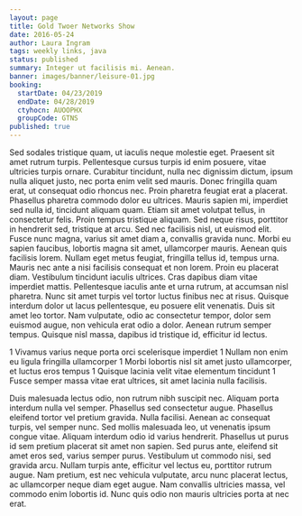 ```yaml
---
layout: page
title: Gold Twoer Networks Show
date: 2016-05-24
author: Laura Ingram
tags: weekly links, java
status: published
summary: Integer ut facilisis mi. Aenean.
banner: images/banner/leisure-01.jpg
booking:
  startDate: 04/23/2019
  endDate: 04/28/2019
  ctyhocn: AUOOPHX
  groupCode: GTNS
published: true
---
```

Sed sodales tristique quam, ut iaculis neque molestie eget. Praesent sit amet rutrum turpis. Pellentesque cursus turpis id enim posuere, vitae ultricies turpis ornare. Curabitur tincidunt, nulla nec dignissim dictum, ipsum nulla aliquet justo, nec porta enim velit sed mauris. Donec fringilla quam erat, ut consequat odio rhoncus nec. Proin pharetra feugiat erat a placerat. Phasellus pharetra commodo dolor eu ultrices. Mauris sapien mi, imperdiet sed nulla id, tincidunt aliquam quam. Etiam sit amet volutpat tellus, in consectetur felis. Proin tempus tristique aliquam. Sed neque risus, porttitor in hendrerit sed, tristique at arcu. Sed nec facilisis nisl, ut euismod elit.
Fusce nunc magna, varius sit amet diam a, convallis gravida nunc. Morbi eu sapien faucibus, lobortis magna sit amet, ullamcorper mauris. Aenean quis facilisis lorem. Nullam eget metus feugiat, fringilla tellus id, tempus urna. Mauris nec ante a nisi facilisis consequat et non lorem. Proin eu placerat diam. Vestibulum tincidunt iaculis ultrices. Cras dapibus diam vitae imperdiet mattis. Pellentesque iaculis ante et urna rutrum, at accumsan nisl pharetra. Nunc sit amet turpis vel tortor luctus finibus nec at risus. Quisque interdum dolor ut lacus pellentesque, eu posuere elit venenatis. Duis sit amet leo tortor. Nam vulputate, odio ac consectetur tempor, dolor sem euismod augue, non vehicula erat odio a dolor. Aenean rutrum semper tempus. Quisque nisl massa, dapibus id tristique id, efficitur id lectus.

1 Vivamus varius neque porta orci scelerisque imperdiet
1 Nullam non enim eu ligula fringilla ullamcorper
1 Morbi lobortis nisl sit amet justo ullamcorper, et luctus eros tempus
1 Quisque lacinia velit vitae elementum tincidunt
1 Fusce semper massa vitae erat ultrices, sit amet lacinia nulla facilisis.

Duis malesuada lectus odio, non rutrum nibh suscipit nec. Aliquam porta interdum nulla vel semper. Phasellus sed consectetur augue. Phasellus eleifend tortor vel pretium gravida. Nulla facilisi. Aenean ac consequat turpis, vel semper nunc. Sed mollis malesuada leo, ut venenatis ipsum congue vitae. Aliquam interdum odio id varius hendrerit. Phasellus ut purus id sem pretium placerat sit amet non sapien. Sed purus ante, eleifend sit amet eros sed, varius semper purus. Vestibulum ut commodo nisi, sed gravida arcu. Nullam turpis ante, efficitur vel lectus eu, porttitor rutrum augue. Nam pretium, est nec vehicula vulputate, arcu nunc placerat lectus, ac ullamcorper neque diam eget augue. Nam convallis ultricies massa, vel commodo enim lobortis id. Nunc quis odio non mauris ultricies porta at nec erat.
